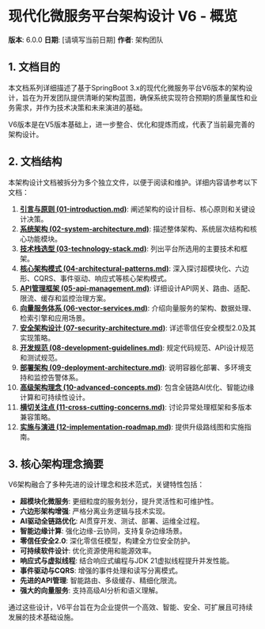 # 现代化微服务平台架构设计 V6 - 概览

**版本**: 6.0.0
**日期**: [请填写当前日期]
**作者**: 架构团队

## 1. 文档目的

本文档系列详细描述了基于SpringBoot 3.x的现代化微服务平台V6版本的架构设计，旨在为开发团队提供清晰的架构蓝图，确保系统实现符合预期的质量属性和业务需求，并作为技术决策和未来演进的基础。

V6版本是在V5版本基础上，进一步整合、优化和提炼而成，代表了当前最完善的架构设计。

## 2. 文档结构

本架构设计文档被拆分为多个独立文件，以便于阅读和维护。详细内容请参考以下文档：

1.  **[引言与原则 (01-introduction.md)](01-introduction.md)**: 阐述架构的设计目标、核心原则和关键设计决策。
2.  **[系统架构 (02-system-architecture.md)](02-system-architecture.md)**: 描述整体架构、系统层次结构和核心功能模块。
3.  **[技术栈选型 (03-technology-stack.md)](03-technology-stack.md)**: 列出平台所选用的主要技术和框架。
4.  **[核心架构模式 (04-architectural-patterns.md)](04-architectural-patterns.md)**: 深入探讨超模块化、六边形、CQRS、事件驱动、响应式等核心架构模式。
5.  **[API管理框架 (05-api-management.md)](05-api-management.md)**: 详细设计API网关、路由、适配、限流、缓存和监控治理方案。
6.  **[向量服务体系 (06-vector-services.md)](06-vector-services.md)**: 介绍向量服务的架构、数据处理、检索引擎和应用场景。
7.  **[安全架构设计 (07-security-architecture.md)](07-security-architecture.md)**: 详述零信任安全模型2.0及其实现策略。
8.  **[开发规范 (08-development-guidelines.md)](08-development-guidelines.md)**: 规定代码规范、API设计规范和测试规范。
9.  **[部署架构 (09-deployment-architecture.md)](09-deployment-architecture.md)**: 说明容器化部署、多环境支持和监控告警体系。
10. **[高级架构理念 (10-advanced-concepts.md)](10-advanced-concepts.md)**: 包含全链路AI优化、智能边缘计算和可持续性设计。
11. **[横切关注点 (11-cross-cutting-concerns.md)](11-cross-cutting-concerns.md)**: 讨论异常处理框架和多版本兼容策略。
12. **[实施与演进 (12-implementation-roadmap.md)](12-implementation-roadmap.md)**: 提供升级路线图和实施指南。

## 3. 核心架构理念摘要

V6架构融合了多种先进的设计理念和技术范式，关键特性包括：

- **超模块化微服务**: 更细粒度的服务划分，提升灵活性和可维护性。
- **六边形架构增强**: 严格分离业务逻辑与技术实现。
- **AI驱动全链路优化**: AI贯穿开发、测试、部署、运维全过程。
- **智能边缘计算**: 强化边缘-云协同，支持复杂边缘场景。
- **零信任安全2.0**: 深化零信任模型，构建全方位安全防护。
- **可持续软件设计**: 优化资源使用和能源效率。
- **响应式与虚拟线程**: 结合响应式编程与JDK 21虚拟线程提升并发性能。
- **事件驱动与CQRS**: 增强的事件处理和读写分离模式。
- **先进的API管理**: 智能路由、多级缓存、精细化限流。
- **强大的向量服务**: 支持高级AI分析和语义理解。

通过这些设计，V6平台旨在为企业提供一个高效、智能、安全、可扩展且可持续发展的技术基础设施。 